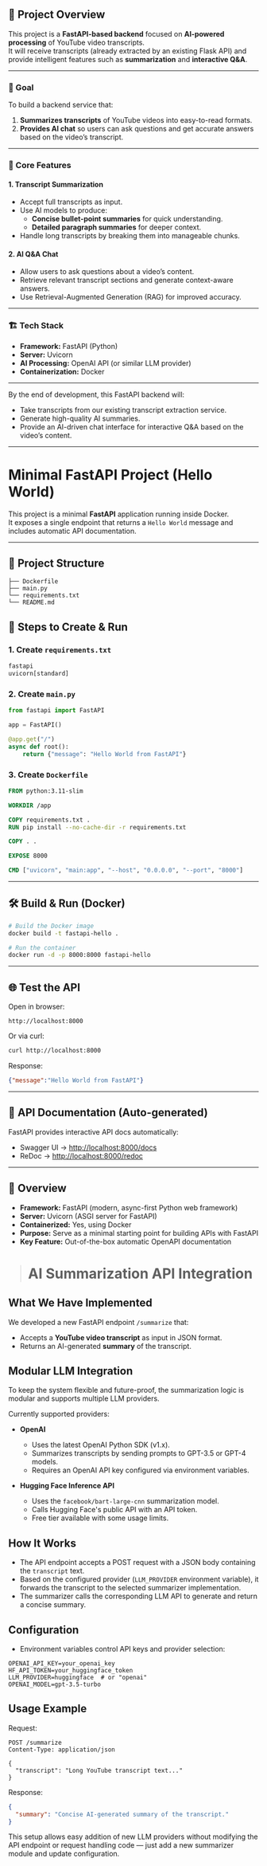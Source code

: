## 📌 Project Overview

This project is a **FastAPI-based backend** focused on **AI-powered processing** of YouTube video transcripts.  
It will receive transcripts (already extracted by an existing Flask API) and provide intelligent features such as **summarization** and **interactive Q&A**.

---

### 🎯 Goal
To build a backend service that:
1. **Summarizes transcripts** of YouTube videos into easy-to-read formats.
2. **Provides AI chat** so users can ask questions and get accurate answers based on the video’s transcript.

---

### 🔑 Core Features

#### **1. Transcript Summarization**
- Accept full transcripts as input.
- Use AI models to produce:
  - **Concise bullet-point summaries** for quick understanding.
  - **Detailed paragraph summaries** for deeper context.
- Handle long transcripts by breaking them into manageable chunks.

#### **2. AI Q&A Chat**
- Allow users to ask questions about a video’s content.
- Retrieve relevant transcript sections and generate context-aware answers.
- Use Retrieval-Augmented Generation (RAG) for improved accuracy.

---

### 🏗 Tech Stack
- **Framework:** FastAPI (Python)
- **Server:** Uvicorn
- **AI Processing:** OpenAI API (or similar LLM provider)
- **Containerization:** Docker

---

By the end of development, this FastAPI backend will:
- Take transcripts from our existing transcript extraction service.
- Generate high-quality AI summaries.
- Provide an AI-driven chat interface for interactive Q&A based on the video’s content.

---

# Minimal FastAPI Project (Hello World)

This project is a minimal **FastAPI** application running inside Docker.  
It exposes a single endpoint that returns a `Hello World` message and includes automatic API documentation.

---

## 📂 Project Structure
```
├── Dockerfile
├── main.py
└── requirements.txt
└── README.md
````

## 🚀 Steps to Create & Run

### 1. Create `requirements.txt`
```txt
fastapi
uvicorn[standard]
````

### 2. Create `main.py`

```python
from fastapi import FastAPI

app = FastAPI()

@app.get("/")
async def root():
    return {"message": "Hello World from FastAPI"}
```

### 3. Create `Dockerfile`

```dockerfile
FROM python:3.11-slim

WORKDIR /app

COPY requirements.txt .
RUN pip install --no-cache-dir -r requirements.txt

COPY . .

EXPOSE 8000

CMD ["uvicorn", "main:app", "--host", "0.0.0.0", "--port", "8000"]
```

---

## 🛠 Build & Run (Docker)

```bash
# Build the Docker image
docker build -t fastapi-hello .

# Run the container
docker run -d -p 8000:8000 fastapi-hello
```

---

## 🌐 Test the API

Open in browser:

```
http://localhost:8000
```

Or via curl:

```bash
curl http://localhost:8000
```

Response:

```json
{"message":"Hello World from FastAPI"}
```

---

## 📄 API Documentation (Auto-generated)

FastAPI provides interactive API docs automatically:

* Swagger UI → [http://localhost:8000/docs](http://localhost:8000/docs)
* ReDoc → [http://localhost:8000/redoc](http://localhost:8000/redoc)

---

## 📌 Overview

* **Framework:** FastAPI (modern, async-first Python web framework)
* **Server:** Uvicorn (ASGI server for FastAPI)
* **Containerized:** Yes, using Docker
* **Purpose:** Serve as a minimal starting point for building APIs with FastAPI
* **Key Feature:** Out-of-the-box automatic OpenAPI documentation



> # AI Summarization API Integration

## What We Have Implemented

We developed a new FastAPI endpoint `/summarize` that:

- Accepts a **YouTube video transcript** as input in JSON format.
- Returns an AI-generated **summary** of the transcript.

## Modular LLM Integration

To keep the system flexible and future-proof, the summarization logic is modular and supports multiple LLM providers.  

Currently supported providers:

- **OpenAI**  
  - Uses the latest OpenAI Python SDK (v1.x).  
  - Summarizes transcripts by sending prompts to GPT-3.5 or GPT-4 models.  
  - Requires an OpenAI API key configured via environment variables.

- **Hugging Face Inference API**  
  - Uses the `facebook/bart-large-cnn` summarization model.  
  - Calls Hugging Face's public API with an API token.  
  - Free tier available with some usage limits.

## How It Works

- The API endpoint accepts a POST request with a JSON body containing the `transcript` text.  
- Based on the configured provider (`LLM_PROVIDER` environment variable), it forwards the transcript to the selected summarizer implementation.  
- The summarizer calls the corresponding LLM API to generate and return a concise summary.

## Configuration

- Environment variables control API keys and provider selection:

```env
OPENAI_API_KEY=your_openai_key
HF_API_TOKEN=your_huggingface_token
LLM_PROVIDER=huggingface  # or "openai"
OPENAI_MODEL=gpt-3.5-turbo
````
## Usage Example

Request:

```http
POST /summarize
Content-Type: application/json

{
  "transcript": "Long YouTube transcript text..."
}
```

Response:

```json
{
  "summary": "Concise AI-generated summary of the transcript."
}
```

This setup allows easy addition of new LLM providers without modifying the API endpoint or request handling code — just add a new summarizer module and update configuration.

